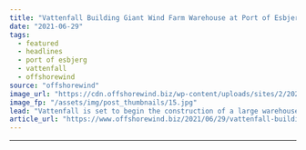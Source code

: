```yaml
---
title: "Vattenfall Building Giant Wind Farm Warehouse at Port of Esbjerg"
date: "2021-06-29"
tags: 
  - featured
  - headlines
  - port of esbjerg
  - vattenfall
  - offshorewind
source: "offshorewind"
image_url: "https://cdn.offshorewind.biz/wp-content/uploads/sites/2/2021/06/29103003/vattenfall-warehouse-port-of-esbjerg.jpg"
image_fp: "/assets/img/post_thumbnails/15.jpg"
lead: "Vattenfall is set to begin the construction of a large warehouse for critical main"
article_url: "https://www.offshorewind.biz/2021/06/29/vattenfall-building-giant-wind-farm-warehouse-at-port-of-esbjerg/"
---
```


---
